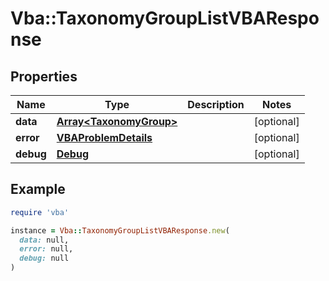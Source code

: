 # Vba::TaxonomyGroupListVBAResponse

## Properties

| Name | Type | Description | Notes |
| ---- | ---- | ----------- | ----- |
| **data** | [**Array&lt;TaxonomyGroup&gt;**](TaxonomyGroup.md) |  | [optional] |
| **error** | [**VBAProblemDetails**](VBAProblemDetails.md) |  | [optional] |
| **debug** | [**Debug**](Debug.md) |  | [optional] |

## Example

```ruby
require 'vba'

instance = Vba::TaxonomyGroupListVBAResponse.new(
  data: null,
  error: null,
  debug: null
)
```


